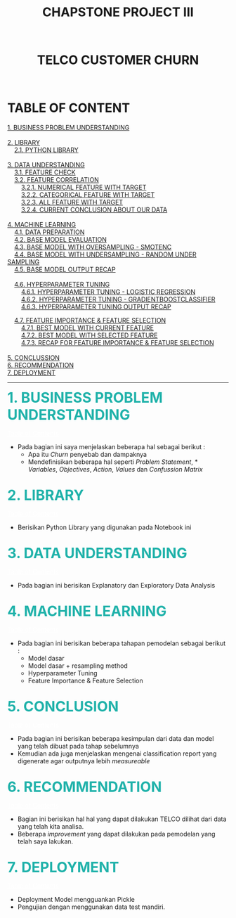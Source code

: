 <h1 align = "center"><b>CHAPSTONE PROJECT III</b></h1><br>
<h1 align = "center"><b>TELCO CUSTOMER CHURN</b></h1><br>

<h1 class="list-group-item list-group-item-action active" data-toggle="list" role="tab" aria-controls="home">TABLE OF CONTENT</h1>

<a id="toc"></a>

[1. BUSINESS PROBLEM UNDERSTANDING](#1)<br><br>
[2. LIBRARY](#2)<br>
&nbsp;&nbsp;&nbsp;&nbsp;[2.1. PYTHON LIBRARY](#2.1)<br><br>
[3. DATA UNDERSTANDING](#3)<br>
&nbsp;&nbsp;&nbsp;&nbsp;[3.1. FEATURE CHECK](#3.1)<br>
&nbsp;&nbsp;&nbsp;&nbsp;[3.2. FEATURE CORRELATION](#3.2)<br>
&nbsp;&nbsp;&nbsp;&nbsp;&nbsp;&nbsp;&nbsp;&nbsp;[3.2.1. NUMERICAL FEATURE WITH TARGET](#3.2.1)<br>
&nbsp;&nbsp;&nbsp;&nbsp;&nbsp;&nbsp;&nbsp;&nbsp;[3.2.2. CATEGORICAL FEATURE WITH TARGET](#3.2.2)<br>
&nbsp;&nbsp;&nbsp;&nbsp;&nbsp;&nbsp;&nbsp;&nbsp;[3.2.3. ALL FEATURE WITH TARGET](#3.2.3)<br>
&nbsp;&nbsp;&nbsp;&nbsp;&nbsp;&nbsp;&nbsp;&nbsp;[3.2.4. CURRENT CONCLUSION ABOUT OUR DATA](#3.2.4)<br><br>
[4. MACHINE LEARNING](#4)<br>
&nbsp;&nbsp;&nbsp;&nbsp;[4.1. DATA PREPARATION](#4.1)<br>
&nbsp;&nbsp;&nbsp;&nbsp;[4.2. BASE MODEL EVALUATION](#4.2)<br>
&nbsp;&nbsp;&nbsp;&nbsp;[4.3. BASE MODEL WITH OVERSAMPLING - SMOTENC](#4.3)<br>
&nbsp;&nbsp;&nbsp;&nbsp;[4.4. BASE MODEL WITH UNDERSAMPLING - RANDOM UNDER SAMPLING](#4.4)<br>
&nbsp;&nbsp;&nbsp;&nbsp;[4.5. BASE MODEL OUTPUT RECAP](#4.5)<br><br>
&nbsp;&nbsp;&nbsp;&nbsp;[4.6. HYPERPARAMETER TUNING](#4.6)<br>
&nbsp;&nbsp;&nbsp;&nbsp;&nbsp;&nbsp;&nbsp;&nbsp;[4.6.1. HYPERPARAMETER TUNING - LOGISTIC REGRESSION](#4.6.1)<br>
&nbsp;&nbsp;&nbsp;&nbsp;&nbsp;&nbsp;&nbsp;&nbsp;[4.6.2. HYPERPARAMETER TUNING - GRADIENTBOOSTCLASSIFIER](#4.6.2)<br>
&nbsp;&nbsp;&nbsp;&nbsp;&nbsp;&nbsp;&nbsp;&nbsp;[4.6.3. HYPERPARAMETER TUNING OUTPUT RECAP](#4.6.3)<br>

&nbsp;&nbsp;&nbsp;&nbsp;[4.7. FEATURE IMPORTANCE & FEATURE SELECTION](#4.7)<br>
&nbsp;&nbsp;&nbsp;&nbsp;&nbsp;&nbsp;&nbsp;&nbsp;[4.7.1. BEST MODEL WITH CURRENT FEATURE](#4.7.1)<br>
&nbsp;&nbsp;&nbsp;&nbsp;&nbsp;&nbsp;&nbsp;&nbsp;[4.7.2. BEST MODEL WITH SELECTED FEATURE](#4.7.2)<br>
&nbsp;&nbsp;&nbsp;&nbsp;&nbsp;&nbsp;&nbsp;&nbsp;[4.7.3. RECAP FOR FEATURE IMPORTANCE & FEATURE SELECTION](#4.7.3)<br><br>
[5. CONCLUSSION](#5)<br>
[6. RECOMMENDATION](#6)<br>
[7. DEPLOYMENT](#7)<br>

---

<a id="1"></a>
<font color="lightseagreen" size=+3><b>1. BUSINESS PROBLEM UNDERSTANDING</b></font>

<a href="#toc" class="btn btn-primary btn-sm" role="button" aria-pressed="true" 
style="color:white" data-toggle="popover">Table of Contents</a>

* Pada bagian ini saya menjelaskan beberapa hal sebagai berikut : 
    * Apa itu *Churn* penyebab dan dampaknya
    * Mendefinisikan beberapa hal seperti *Problem Statement*, * *Variables*, *Objectives*, *Action*, *Values* dan *Confussion Matrix*<br><br>
    
<a id="2"></a>
<font color="lightseagreen" size=+3><b>2. LIBRARY</b></font>

<a href="#toc" class="btn btn-primary btn-sm" role="button" aria-pressed="true" 
style="color:white" data-toggle="popover">Table of Contents</a>
* Berisikan Python Library yang digunakan pada Notebook ini<br><br>

<a id="3"></a>
<font color="lightseagreen" size=+3><b>3. DATA UNDERSTANDING</b></font>

<a href="#toc" class="btn btn-primary btn-sm" role="button" aria-pressed="true" 
style="color:white" data-toggle="popover">Table of Contents</a>
* Pada bagian ini berisikan Explanatory dan Exploratory Data Analysis<br><br>

<a id="4"></a>
<font color="lightseagreen" size=+3><b>4. MACHINE LEARNING</b></font>

<a href="#toc" class="btn btn-primary btn-sm" role="button" aria-pressed="true" 
style="color:white" data-toggle="popover">Table of Contents</a>
* Pada bagian ini berisikan beberapa tahapan pemodelan sebagai berikut : 
    * Model dasar
    * Model dasar + resampling method
    * Hyperparameter Tuning
    * Feature Importance & Feature Selection<br><br>
    
<a id="5"></a>
<font color="lightseagreen" size=+3><b>5. CONCLUSION</b></font>

<a href="#toc" class="btn btn-primary btn-sm" role="button" aria-pressed="true" 
style="color:white" data-toggle="popover">Table of Contents</a>

* Pada bagian ini berisikan beberapa kesimpulan dari data dan model yang telah dibuat pada tahap sebelumnya
* Kemudian ada juga menjelaskan mengenai classification report yang digenerate agar outputnya lebih *measureable*<br><br>

<a id="6"></a>
<font color="lightseagreen" size=+3><b>6. RECOMMENDATION</b></font>

<a href="#toc" class="btn btn-primary btn-sm" role="button" aria-pressed="true" 
style="color:white" data-toggle="popover">Table of Contents</a>

* Bagian ini berisikan hal hal yang dapat dilakukan TELCO dilihat dari data yang telah kita analisa.
* Beberapa *improvement* yang dapat dilakukan pada pemodelan yang telah saya lakukan.<br><br>

<a id="7"></a>
<font color="lightseagreen" size=+3><b>7. DEPLOYMENT</b></font>

<a href="#toc" class="btn btn-primary btn-sm" role="button" aria-pressed="true" 
style="color:white" data-toggle="popover">Table of Contents</a>

* Deployment Model mengguankan Pickle
* Pengujian dengan menggunakan data test mandiri.
